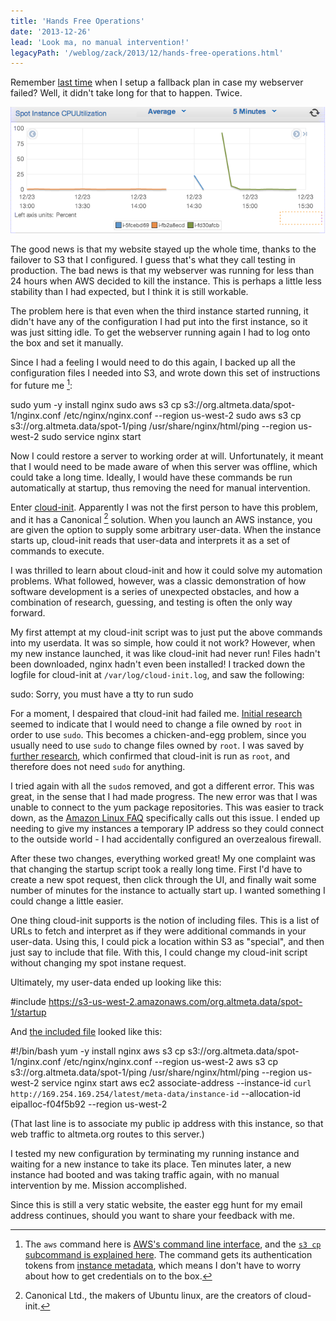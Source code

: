 ```yaml
---
title: 'Hands Free Operations'
date: '2013-12-26'
lead: 'Look ma, no manual intervention!'
legacyPath: '/weblog/zack/2013/12/hands-free-operations.html'
---
```


Remember [last time](/weblog/zack/2013/12/adventures-in-redundancy/) when I setup a fallback plan in case my webserver failed? Well, it didn't take long for that to happen. Twice.

![Graph of CPU Utilization over time for three instances.](./spot-instance-CPUUtilization.png)

The good news is that my website stayed up the whole time, thanks to the failover to S3 that I configured. I guess that's what they call testing in production. The bad news is that my webserver was running for less than 24 hours when AWS decided to kill the instance. This is perhaps a little less stability than I had expected, but I think it is still workable.

The problem here is that even when the third instance started running, it didn't have any of the configuration I had put into the first instance, so it was just sitting idle. To get the webserver running again I had to log onto the box and set it manually.

Since I had a feeling I would need to do this again, I backed up all the configuration files I needed into S3, and wrote down this set of instructions for future me [^1]:

sudo yum -y install nginx
sudo aws s3 cp s3://org.altmeta.data/spot-1/nginx.conf /etc/nginx/nginx.conf --region us-west-2
sudo aws s3 cp s3://org.altmeta.data/spot-1/ping /usr/share/nginx/html/ping --region us-west-2
sudo service nginx start

Now I could restore a server to working order at will. Unfortunately, it meant that I would need to be made aware of when this server was offline, which could take a long time. Ideally, I would have these commands be run automatically at startup, thus removing the need for manual intervention.

Enter [cloud-init](https://help.ubuntu.com/community/CloudInit). Apparently I was not the first person to have this problem, and it has a Canonical [^2] solution. When you launch an AWS instance, you are given the option to supply some arbitrary user-data. When the instance starts up, cloud-init reads that user-data and interprets it as a set of commands to execute.

I was thrilled to learn about cloud-init and how it could solve my automation problems. What followed, however, was a classic demonstration of how software development is a series of unexpected obstacles, and how a combination of research, guessing, and testing is often the only way forward.

My first attempt at my cloud-init script was to just put the above commands into my userdata. It was so simple, how could it not work? However, when my new instance launched, it was like cloud-init had never run! Files hadn't been downloaded, nginx hadn't even been installed! I tracked down the logfile for cloud-init at `/var/log/cloud-init.log`, and saw the following:

sudo: Sorry, you must have a tty to run sudo

For a moment, I despaired that cloud-init had failed me. [Initial research](http://serverfault.com/questions/324415/running-sudo-commands-in-cloud-init-script) seemed to indicate that I would need to change a file owned by `root` in order to use `sudo`. This becomes a chicken-and-egg problem, since you usually need to use `sudo` to change files owned by `root`. I was saved by [further research](http://stackoverflow.com/questions/15358830/can-i-use-cloud-init-to-install-and-configure-chef-but-not-actually-run-it), which confirmed that cloud-init is run as `root`, and therefore does not need `sudo` for anything.

I tried again with all the `sudo`s removed, and got a different error. This was great, in the sense that I had made progress. The new error was that I was unable to connect to the yum package repositories. This was easier to track down, as the [Amazon Linux FAQ](http://aws.amazon.com/amazon-linux-ami/faqs/#vpc) specifically calls out this issue. I ended up needing to give my instances a temporary IP address so they could connect to the outside world - I had accidentally configured an overzealous firewall.

After these two changes, everything worked great! My one complaint was that changing the startup script took a really long time. First I'd have to create a new spot request, then click through the UI, and finally wait some number of minutes for the instance to actually start up. I wanted something I could change a little easier.

One thing cloud-init supports is the notion of including files. This is a list of URLs to fetch and interpret as if they were additional commands in your user-data. Using this, I could pick a location within S3 as "special", and then just say to include that file. With this, I could change my cloud-init script without changing my spot instane request.

Ultimately, my user-data ended up looking like this:

#include
https://s3-us-west-2.amazonaws.com/org.altmeta.data/spot-1/startup

And [the included file](https://s3-us-west-2.amazonaws.com/org.altmeta.data/spot-1/startup) looked like this:

#!/bin/bash
yum -y install nginx
aws s3 cp s3://org.altmeta.data/spot-1/nginx.conf /etc/nginx/nginx.conf --region us-west-2
aws s3 cp s3://org.altmeta.data/spot-1/ping /usr/share/nginx/html/ping --region us-west-2
service nginx start
aws ec2 associate-address --instance-id `curl http://169.254.169.254/latest/meta-data/instance-id` --allocation-id eipalloc-f04f5b92 --region us-west-2

(That last line is to associate my public ip address with this instance, so that web traffic to altmeta.org routes to this server.)

I tested my new configuration by terminating my running instance and waiting for a new instance to take its place. Ten minutes later, a new instance had booted and was taking traffic again, with no manual intervention by me. Mission accomplished.

Since this is still a very static website, the easter egg hunt for my email address continues, should you want to share your feedback with me.

[^1]: The `aws` command here is [AWS's command line interface](http://aws.amazon.com/cli/), and the [`s3 cp` subcommand is explained here](http://docs.aws.amazon.com/cli/latest/reference/s3/cp.html). The command gets its authentication tokens from [instance metadata](http://docs.aws.amazon.com/AWSEC2/latest/UserGuide/AESDG-chapter-instancedata.html), which means I don't have to worry about how to get credentials on to the box.
[^2]: Canonical Ltd., the makers of Ubuntu linux, are the creators of cloud-init.
